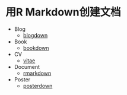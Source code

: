 # 用R Markdown创建文档


+ Blog
    - [blogdown](https://github.com/rstudio/blogdown)
+ Book
    - [bookdown](https://github.com/rstudio/bookdown)
+ CV
    - [vitae](https://github.com/ropenscilabs/vitae)
+ Document
    - [rmarkdown](https://github.com/rstudio/rmarkdown)
+ Poster
    - [posterdown](https://github.com/brentthorne/posterdown)

